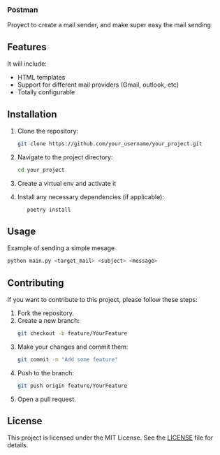 ### Postman

Proyect to create a mail sender, and make super easy the mail sending

## Features

It will include:
- HTML templates
- Support for different mail providers (Gmail, outlook, etc)
- Totally configurable

## Installation

1. Clone the repository:
   ```bash
   git clone https://github.com/your_username/your_project.git
   ```
2. Navigate to the project directory:
   ```bash
   cd your_project
   ```
4. Create a virtual env and activate it

3. Install any necessary dependencies (if applicable):
   ```bash
      poetry install
   ```

## Usage

Example of sending a simple mesage

```bash
python main.py <target_mail> <subject> <message>
```

## Contributing

If you want to contribute to this project, please follow these steps:

1. Fork the repository.
2. Create a new branch:
   ```bash
   git checkout -b feature/YourFeature
   ```
3. Make your changes and commit them:
   ```bash
   git commit -m "Add some feature"
   ```
4. Push to the branch:
   ```bash
   git push origin feature/YourFeature
   ```
5. Open a pull request.

## License

This project is licensed under the MIT License. See the [LICENSE](LICENSE) file for details.
